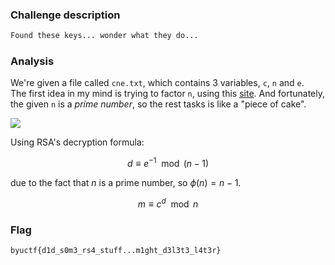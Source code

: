 ### Challenge description

```markdown
Found these keys... wonder what they do...
```

### Analysis

We're given a file called `cne.txt`, which contains 3 variables, `c`, `n` and `e`.  
The first idea in my mind is trying to factor `n`, using this [site](https://www.alpertron.com.ar/ECM.HTM). And fortunately, the given `n` is a _prime number_, so the rest tasks is like a "piece of cake".

![](https://i.ibb.co/fBgtm9h/01.png)

Using RSA's decryption formula:

$$
d \equiv e^{-1} \mod{(n-1)}
$$

due to the fact that $n$ is a prime number, so $\phi{(n)}=n-1$.

$$
m \equiv c^{d} \mod{n}
$$

### Flag

```
byuctf{d1d_s0m3_rs4_stuff...m1ght_d3l3t3_l4t3r}
```
